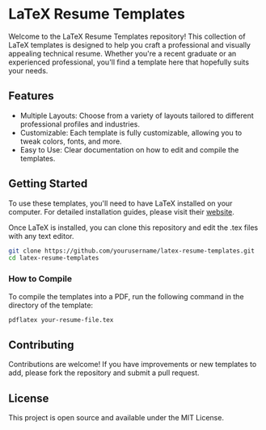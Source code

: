 # LaTeX Resume Templates
Welcome to the LaTeX Resume Templates repository! This collection of LaTeX templates is designed to help you craft a professional and visually appealing technical resume. Whether you're a recent graduate or an experienced professional, you'll find a template here that hopefully suits your needs.

## Features
- Multiple Layouts: Choose from a variety of layouts tailored to different professional profiles and industries.
- Customizable: Each template is fully customizable, allowing you to tweak colors, fonts, and more.
- Easy to Use: Clear documentation on how to edit and compile the templates.

## Getting Started
To use these templates, you'll need to have LaTeX installed on your computer. For detailed installation guides, please visit their [website](https://www.latex-project.org/get/).

Once LaTeX is installed, you can clone this repository and edit the .tex files with any text editor.

```bash
git clone https://github.com/yourusername/latex-resume-templates.git
cd latex-resume-templates
```

### How to Compile
To compile the templates into a PDF, run the following command in the directory of the template:

```bash
pdflatex your-resume-file.tex
```

## Contributing
Contributions are welcome! If you have improvements or new templates to add, please fork the repository and submit a pull request.

## License
This project is open source and available under the MIT License.
